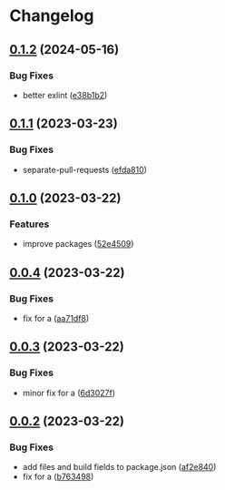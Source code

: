 # Changelog

## [0.1.2](https://github.com/ma-efremoff/my-test-repo/compare/a-v0.1.1...a-v0.1.2) (2024-05-16)


### Bug Fixes

* better exlint ([e38b1b2](https://github.com/ma-efremoff/my-test-repo/commit/e38b1b226a321c9fa6421a6cad574a5decb9c503))

## [0.1.1](https://github.com/ma-efremoff/my-test-repo/compare/a-v0.1.0...a-v0.1.1) (2023-03-23)


### Bug Fixes

* separate-pull-requests ([efda810](https://github.com/ma-efremoff/my-test-repo/commit/efda810d17757ec96d83dc6627077580716f94a0))

## [0.1.0](https://github.com/ma-efremoff/my-test-repo/compare/a-v0.0.4...a-v0.1.0) (2023-03-22)


### Features

* improve packages ([52e4509](https://github.com/ma-efremoff/my-test-repo/commit/52e450983ce0bb37314ec07ca6838c88a83bda6d))

## [0.0.4](https://github.com/ma-efremoff/my-test-repo/compare/a-v0.0.3...a-v0.0.4) (2023-03-22)


### Bug Fixes

* fix for a ([aa71df8](https://github.com/ma-efremoff/my-test-repo/commit/aa71df81b4a3d2471af86b872d3699aef43e11c9))

## [0.0.3](https://github.com/ma-efremoff/my-test-repo/compare/a-v0.0.2...a-v0.0.3) (2023-03-22)


### Bug Fixes

* minor fix for a ([6d3027f](https://github.com/ma-efremoff/my-test-repo/commit/6d3027fbcdc8905a06be7f4d28342b88abc0946a))

## [0.0.2](https://github.com/ma-efremoff/my-test-repo/compare/a-v0.0.1...a-v0.0.2) (2023-03-22)


### Bug Fixes

* add files and build fields to package.json ([af2e840](https://github.com/ma-efremoff/my-test-repo/commit/af2e8405ab8637990d8a744a2a724ad8e4ba4516))
* fix for a ([b763498](https://github.com/ma-efremoff/my-test-repo/commit/b7634985a37c522513e845aee4259b8d27468b35))
